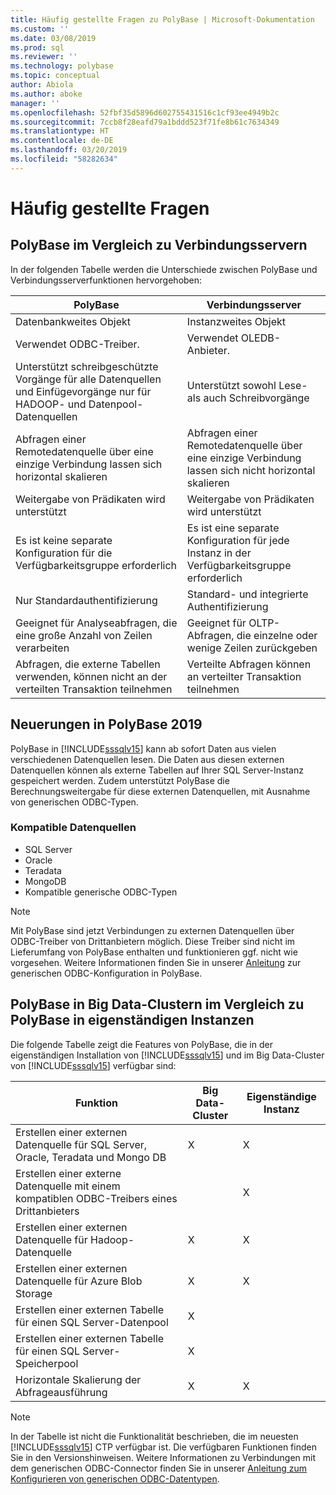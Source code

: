 ```yaml
---
title: Häufig gestellte Fragen zu PolyBase | Microsoft-Dokumentation
ms.custom: ''
ms.date: 03/08/2019
ms.prod: sql
ms.reviewer: ''
ms.technology: polybase
ms.topic: conceptual
author: Abiola
ms.author: aboke
manager: ''
ms.openlocfilehash: 52fbf35d5896d602755431516c1cf93ee4949b2c
ms.sourcegitcommit: 7ccb8f28eafd79a1bddd523f71fe8b61c7634349
ms.translationtype: HT
ms.contentlocale: de-DE
ms.lasthandoff: 03/20/2019
ms.locfileid: "58282634"
---
```

# <a name="frequently-asked-questions"></a>Häufig gestellte Fragen

## <a name="polybase-vs-linked-servers"></a>PolyBase im Vergleich zu Verbindungsservern
In der folgenden Tabelle werden die Unterschiede zwischen PolyBase und Verbindungsserverfunktionen hervorgehoben:

|PolyBase | Verbindungsserver|
|--------------------------|--------------------------|  
|Datenbankweites Objekt|Instanzweites Objekt|
|Verwendet ODBC-Treiber.|Verwendet OLEDB-Anbieter.|
|Unterstützt schreibgeschützte Vorgänge für alle Datenquellen und Einfügevorgänge nur für HADOOP- und Datenpool-Datenquellen|Unterstützt sowohl Lese- als auch Schreibvorgänge|
|Abfragen einer Remotedatenquelle über eine einzige Verbindung lassen sich horizontal skalieren |Abfragen einer Remotedatenquelle über eine einzige Verbindung lassen sich nicht horizontal skalieren|
|Weitergabe von Prädikaten wird unterstützt|Weitergabe von Prädikaten wird unterstützt|
|Es ist keine separate Konfiguration für die Verfügbarkeitsgruppe erforderlich|Es ist eine separate Konfiguration für jede Instanz in der Verfügbarkeitsgruppe erforderlich|
|Nur Standardauthentifizierung|Standard- und integrierte Authentifizierung|
|Geeignet für Analyseabfragen, die eine große Anzahl von Zeilen verarbeiten|Geeignet für OLTP-Abfragen, die einzelne oder wenige Zeilen zurückgeben|
|Abfragen, die externe Tabellen verwenden, können nicht an der verteilten Transaktion teilnehmen|Verteilte Abfragen können an verteilter Transaktion teilnehmen|

## <a name="whats-new-in-polybase-2019"></a>Neuerungen in PolyBase 2019 

PolyBase in [!INCLUDE[sssqlv15](../../includes/sssqlv15-md.md)] kann ab sofort Daten aus vielen verschiedenen Datenquellen lesen. Die Daten aus diesen externen Datenquellen können als externe Tabellen auf Ihrer SQL Server-Instanz gespeichert werden. Zudem unterstützt PolyBase die Berechnungsweitergabe für diese externen Datenquellen, mit Ausnahme von generischen ODBC-Typen.

### <a name="compatible-data-sources"></a>Kompatible Datenquellen

- SQL Server
- Oracle
- Teradata
- MongoDB
- Kompatible generische ODBC-Typen
  
> [!NOTE]
> Mit PolyBase sind jetzt Verbindungen zu externen Datenquellen über ODBC-Treiber von Drittanbietern möglich. Diese Treiber sind nicht im Lieferumfang von PolyBase enthalten und funktionieren ggf. nicht wie vorgesehen. Weitere Informationen finden Sie in unserer [Anleitung](../../relational-databases/polybase/polybase-configure-odbc-generic.md) zur generischen ODBC-Konfiguration in PolyBase.  

## <a name="polybase-in-big-data-clusters-vs-polybase-in-stand-alone-instances"></a>PolyBase in Big Data-Clustern im Vergleich zu PolyBase in eigenständigen Instanzen

Die folgende Tabelle zeigt die Features von PolyBase, die in der eigenständigen Installation von [!INCLUDE[sssqlv15](../../includes/sssqlv15-md.md)] und im Big Data-Cluster von [!INCLUDE[sssqlv15](../../includes/sssqlv15-md.md)] verfügbar sind:

|Funktion |Big Data-Cluster|Eigenständige Instanz|
|--------------------------|--------------------------|---------|   
|Erstellen einer externen Datenquelle für SQL Server, Oracle, Teradata und Mongo DB |X|X |
|Erstellen einer externe Datenquelle mit einem kompatiblen ODBC-Treibers eines Drittanbieters | | X|
|Erstellen einer externen Datenquelle für Hadoop-Datenquelle | X| X|
|Erstellen einer externen Datenquelle für Azure Blob Storage | X| X|
|Erstellen einer externen Tabelle für einen SQL Server-Datenpool | X| |
|Erstellen einer externen Tabelle für einen SQL Server-Speicherpool | X| |
|Horizontale Skalierung der Abfrageausführung | X| X|

> [!NOTE]
>In der Tabelle ist nicht die Funktionalität beschrieben, die im neuesten [!INCLUDE[sssqlv15](../../includes/sssqlv15-md.md)] CTP verfügbar ist. Die verfügbaren Funktionen finden Sie in den Versionshinweisen. Weitere Informationen zu Verbindungen mit dem generischen ODBC-Connector finden Sie in unserer [Anleitung zum Konfigurieren von generischen ODBC-Datentypen](polybase-configure-odbc-generic.md).